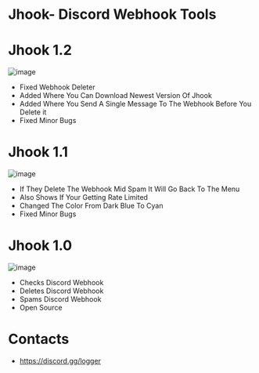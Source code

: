 # Jhook- Discord Webhook Tools

# Jhook 1.2
![image](https://user-images.githubusercontent.com/106576578/183484103-de297607-b89a-4211-983a-b1f8a2daf107.png)
- Fixed Webhook Deleter
- Added Where You Can  Download Newest Version Of Jhook
- Added Where You Send A Single Message To The Webhook Before You Delete it
- Fixed Minor Bugs

# Jhook 1.1 
![image](https://user-images.githubusercontent.com/106576578/181048518-c453509b-34f9-44ac-9322-c322d9eb005c.png)
- If They Delete The Webhook Mid Spam It Will Go Back To The Menu
- Also Shows If Your Getting Rate Limited
- Changed The Color From Dark Blue To Cyan
- Fixed Minor Bugs

# Jhook 1.0 
![image](https://user-images.githubusercontent.com/106576578/180861823-92230453-b3a0-4b52-a4a7-cdea0a6411c1.png)
- Checks Discord Webhook
- Deletes Discord Webhook
- Spams Discord Webhook
- Open Source


# Contacts
- https://discord.gg/logger

